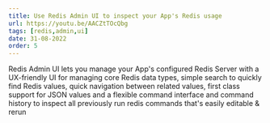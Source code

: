 ```yaml
---
title: Use Redis Admin UI to inspect your App's Redis usage
url: https://youtu.be/AACZtTOcQbg
tags: [redis,admin,ui]
date: 31-08-2022
order: 5
---
```


Redis Admin UI lets you manage your App's configured Redis Server with a UX-friendly UI for managing core Redis data types, 
simple search to quickly find Redis values, quick navigation between related values, 
first class support for JSON values and a flexible command interface and command history to inspect all previously run redis 
commands that's easily editable & rerun
